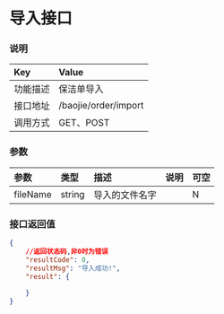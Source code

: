 # 导入接口
### 说明

| Key      | Value                       |
|:---------|:----------------------------|
| 功能描述 | 保洁单导入          |
| 接口地址 | /baojie/order/import |
| 调用方式 | GET、POST                       |

### 参数

| 参数 | 类型    | 描述 | 说明            | 可空 |
|:-----|:--------|:-----|:----------------|:-----|
| fileName | string | 导入的文件名字 |  | N    |


### 接口返回值
```json
{
    //返回状态码,非0时为错误
    "resultCode": 0,
    "resultMsg": "导入成功!",
    "result": {
        
    }
}
```

